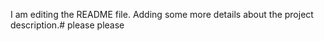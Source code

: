I am editing the README file. Adding some more details about the project description.# please
please
